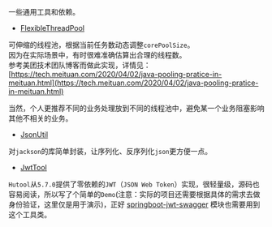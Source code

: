 
一些通用工具和依赖。

- [FlexibleThreadPool](https://github.com/bytesfly/springboot-demo/blob/master/springboot-common/src/main/java/com/bytesfly/common/FlexibleThreadPool.java)

可伸缩的线程池，根据当前任务数动态调整`corePoolSize`。  
因为在实际场景中，有时很难准确估算出合理的线程数。  
参考美团技术团队博客而做此实现，详情见： [https://tech.meituan.com/2020/04/02/java-pooling-pratice-in-meituan.html](https://tech.meituan.com/2020/04/02/java-pooling-pratice-in-meituan.html)  

当然，个人更推荐不同的业务处理放到不同的线程池中，避免某一个业务阻塞影响其他不相关的业务。

- [JsonUtil](https://github.com/bytesfly/springboot-demo/blob/master/springboot-common/src/main/java/com/bytesfly/common/JsonUtil.java)

对`jackson`的库简单封装，让序列化、反序列化`json`更方便一点。

- [JwtTool](https://github.com/bytesfly/springboot-demo/blob/master/springboot-common/src/main/java/com/bytesfly/common/JwtTool.java)

`Hutool`从`5.7.0`提供了零依赖的`JWT`（`JSON Web Token`）实现，很轻量级，源码也容易阅读，所以写了个简单的`Demo`(注意：实际的项目还需要根据具体的需求去做身份验证，这里仅是用于演示)，正好 [springboot-jwt-swagger](springboot-jwt-swagger.md) 模块也需要用到这个工具类。
